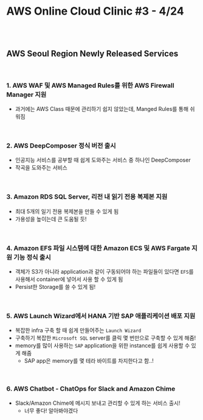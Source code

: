 # AWS Online Cloud Clinic #3 - 4/24

<br>

<br>

## AWS Seoul Region Newly Released Services

<br>

### 1. AWS WAF 및 AWS Managed Rules를 위한 AWS Firewall Manager 지원

- 과거에는 AWS Class 때문에 관리하기 쉽지 않았는데, Manged Rules를 통해 쉬워짐

<br>

### 2. AWS DeepComposer 정식 버전 출시

- 인공지능 서비스를 공부할 때 쉽게 도와주는 서비스 중 하나인 DeepComposer
- 작곡을 도와주는 서비스

<br>

### 3. Amazon RDS SQL Server, 리전 내 읽기 전용 복제본 지원

- 최대 5개의 일기 전용 복제본을 만들 수 있게 됨
- 가용성을 높이는데 큰 도움될 듯!

<br>

### 4. Amazon EFS 파일 시스템에 대한 Amazon ECS 및 AWS Fargate 지원 기능 정식 출시

- 객체가 S3가 아니라 application과 같이 구동되어야 하는 파일들이 있다면 `EFS`를 사용해서 container에 넣어서 사용 할 수 있게 됨
- Persist한 Storage를 쓸 수 있게 됨!

<br>

### 5. AWS Launch Wizard에서 HANA 기반 SAP 애플리케이션 배포 지원

- 복잡한 infra 구축 할 때 쉽게 만들어주는 `Launch Wizard`
- 구축하기 복잡한 `Microsoft SQL` server를 클릭 몇 번만으로 구축할 수 있게 해줌!
- memory를 많이 사용하는 `SAP` application을 위한 instance를 쉽게 사용할 수 있게 해줌
  - SAP app은 memory를 몇 테라 바이트를 차지한다고 함..!

<br>

### 6. AWS Chatbot - ChatOps for Slack and Amazon Chime

- Slack/Amazon Chime에 메시지 보내고 관리할 수 있게 하는 서비스 출시!
  - 너무 좋다! 알아봐야겠다

<br>

<br>